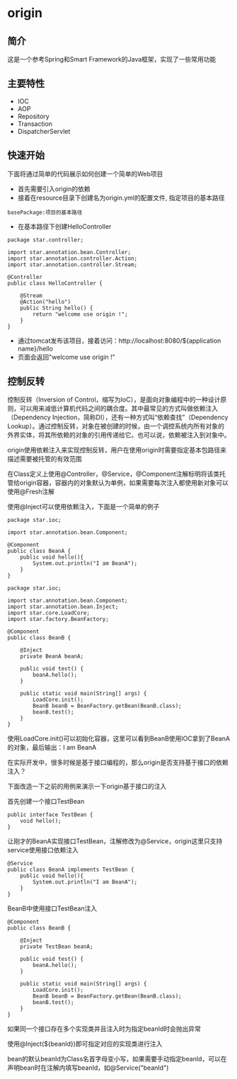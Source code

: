# origin

## 简介
这是一个参考Spring和Smart Framework的Java框架，实现了一些常用功能

## 主要特性
* IOC
* AOP
* Repository
* Transaction
* DispatcherServlet

## 快速开始
下面将通过简单的代码展示如何创建一个简单的Web项目
* 首先需要引入origin的依赖
* 接着在resource目录下创建名为origin.yml的配置文件, 指定项目的基本路径
~~~
basePackage:项目的基本路径
~~~
* 在基本路径下创建HelloController

~~~
package star.controller;

import star.annotation.bean.Controller;
import star.annotation.controller.Action;
import star.annotation.controller.Stream;

@Controller
public class HelloController {

    @Stream
    @Action("hello")
    public String hello() {
        return "welcome use origin !";
    }
}
~~~
* 通过tomcat发布该项目，接着访问：http://localhost:8080/${application name}/hello
* 页面会返回"welcome use origin !"

## 控制反转
控制反转（Inversion of Control，缩写为IoC），是面向对象编程中的一种设计原则，可以用来减低计算机代码之间的耦合度。其中最常见的方式叫做依赖注入（Dependency Injection，简称DI），还有一种方式叫“依赖查找”（Dependency Lookup）。通过控制反转，对象在被创建的时候，由一个调控系统内所有对象的外界实体，将其所依赖的对象的引用传递给它。也可以说，依赖被注入到对象中。

origin使用依赖注入来实现控制反转，用户在使用origin时需要指定基本包路径来描述需要被托管的有效范围

在Class定义上使用@Controller，@Service，@Component注解标明将该类托管给origin容器，容器内的对象默认为单例，如果需要每次注入都使用新对象可以使用@Fresh注解

使用@Inject可以使用依赖注入，下面是一个简单的例子
~~~
package star.ioc;

import star.annotation.bean.Component;

@Component
public class BeanA {
    public void hello(){
        System.out.println("I am BeanA");
    }
}

package star.ioc;

import star.annotation.bean.Component;
import star.annotation.bean.Inject;
import star.core.LoadCore;
import star.factory.BeanFactory;

@Component
public class BeanB {

    @Inject
    private BeanA beanA;

    public void test() {
        beanA.hello();
    }

    public static void main(String[] args) {
        LoadCore.init();
        BeanB beanB = BeanFactory.getBean(BeanB.class);
        beanB.test();
    }
}
~~~
使用LoadCore.init()可以初始化容器，这里可以看到BeanB使用IOC拿到了BeanA的对象，最后输出：I am BeanA

在实际开发中，很多时候是基于接口编程的，那么origin是否支持基于接口的依赖注入？

下面改造一下之前的用例来演示一下origin基于接口的注入

首先创建一个接口TestBean
~~~
public interface TestBean {
    void hello();
}
~~~
让刚才的BeanA实现接口TestBean，注解修改为@Service，origin这里只支持service使用接口依赖注入
~~~
@Service
public class BeanA implements TestBean {
    public void hello(){
        System.out.println("I am BeanA");
    }
}
~~~
BeanB中使用接口TestBean注入
~~~
@Component
public class BeanB {

    @Inject
    private TestBean beanA;

    public void test() {
        beanA.hello();
    }

    public static void main(String[] args) {
        LoadCore.init();
        BeanB beanB = BeanFactory.getBean(BeanB.class);
        beanB.test();
    }
}
~~~
如果同一个接口存在多个实现类并且注入时为指定beanId时会抛出异常

使用@Inject(${beanId})即可指定对应的实现类进行注入

bean的默认beanId为Class名首字母变小写，如果需要手动指定beanId，可以在声明bean时在注解内填写beanId，如@Service("beanId")

